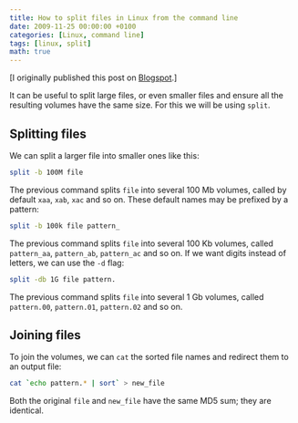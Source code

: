 ```yaml
---
title: How to split files in Linux from the command line
date: 2009-11-25 00:00:00 +0100
categories: [Linux, command line]
tags: [linux, split]
math: true
---
```


[I originally published this post on [Blogspot](https://plug-and-pray.blogspot.com/2009/11/how-to-split-large-files-in-linux-and.html).]

It can be useful to split large files, or even smaller files and ensure all the resulting volumes have the same size. For this we will be using `split`.

## Splitting files

We can split a larger file into smaller ones like this:

```bash
split -b 100M file
```

The previous command splits `file` into several 100 Mb volumes, called by default `xaa`, `xab`, `xac` and so on. These default names may be prefixed by a pattern:

```bash
split -b 100k file pattern_
```

The previous command splits `file` into several 100 Kb volumes, called `pattern_aa`, `pattern_ab`, `pattern_ac` and so on. If we want digits instead of letters, we can use the `-d` flag:

```bash
split -db 1G file pattern.
```

The previous command splits `file` into several 1 Gb volumes, called `pattern.00`, `pattern.01`, `pattern.02` and so on.

## Joining files

To join the volumes, we can `cat` the sorted file names and redirect them to an output file:

```bash
cat `echo pattern.* | sort` > new_file
```

Both the original `file` and `new_file` have the same MD5 sum; they are identical.